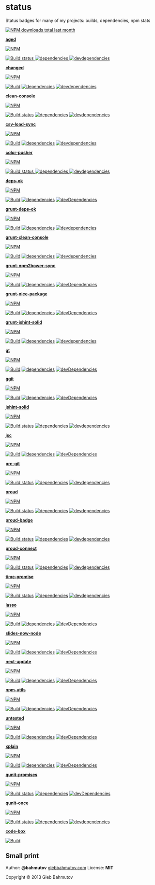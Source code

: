 # status

Status badges for many of my projects: builds, dependencies, npm stats

[![NPM downloads total last month][bahmutov-npm-downloads-icon]][bahmutov-npm-downloads-url]

[bahmutov-npm-downloads-icon]: http://proud.herokuapp.com/bahmutov/png
[bahmutov-npm-downloads-url]: http://proud.herokuapp.com/bahmutov/json

**[aged](https://github.com/bahmutov/aged)**

[![NPM][aged-icon] ][aged-url]

[![Build status][aged-ci-image] ][aged-ci-url]
[![dependencies][aged-dependencies-image] ][aged-dependencies-url]
[![devdependencies][aged-devdependencies-image] ][aged-devdependencies-url]

[aged-icon]: https://nodei.co/npm/aged.png?downloads=true
[aged-url]: https://npmjs.org/package/aged
[aged-ci-image]: https://travis-ci.org/bahmutov/aged.png?branch=master
[aged-ci-url]: https://travis-ci.org/bahmutov/aged
[aged-dependencies-image]: https://david-dm.org/bahmutov/aged.png
[aged-dependencies-url]: https://david-dm.org/bahmutov/aged
[aged-devdependencies-image]: https://david-dm.org/bahmutov/aged/dev-status.png
[aged-devdependencies-url]: https://david-dm.org/bahmutov/aged#info=devDependencies

**[changed](https://github.com/bahmutov/changed)**

[![NPM][changed-icon]][changed-url]

[![Build][changed-ci-image]][changed-ci-url]
[![dependencies][changed-deps-image]][changed-deps-url]
[![devdependencies][changed-devdependencies-image]][changed-devdependencies-url]

[changed-icon]: https://nodei.co/npm/changed.png?downloads=true
[changed-url]: https://npmjs.org/package/changed
[changed-ci-image]: https://secure.travis-ci.org/bahmutov/changed.png?branch=master
[changed-ci-url]: http://travis-ci.org/#!/bahmutov/changed
[changed-deps-image]: https://david-dm.org/bahmutov/changed.png
[changed-deps-url]: https://david-dm.org/bahmutov/changed
[changed-devdependencies-image]: https://david-dm.org/bahmutov/changed/dev-status.png
[changed-devdependencies-url]: https://david-dm.org/bahmutov/changed#info=devDependencies

**[clean-console](https://github.com/bahmutov/clean-console)**

[![NPM][clean-console-icon]][clean-console-url]

[![Build status][clean-console-ci-image]][clean-console-ci-url]
[![dependencies][clean-console-dependencies-image]][clean-console-dependencies-url]
[![devdependencies][clean-console-devdependencies-image]][clean-console-devdependencies-url]

[clean-console-icon]: https://nodei.co/npm/clean-console.png?downloads=true
[clean-console-url]: https://npmjs.org/package/clean-console
[clean-console-ci-image]: https://travis-ci.org/bahmutov/clean-console.png?branch=master
[clean-console-ci-url]: https://travis-ci.org/bahmutov/clean-console
[clean-console-dependencies-image]: https://david-dm.org/bahmutov/clean-console.png
[clean-console-dependencies-url]: https://david-dm.org/bahmutov/clean-console
[clean-console-devdependencies-image]: https://david-dm.org/bahmutov/clean-console/dev-status.png
[clean-console-devdependencies-url]: https://david-dm.org/bahmutov/clean-console#info=devDependencies

**[csv-load-sync](https://github.com/bahmutov/csv-load-sync)**

[![NPM][csv-load-sync-icon]][csv-load-sync-url]

[![Build][csv-load-sync-ci-image]][csv-load-sync-ci-url]
[![dependencies][csv-load-sync-deps-image]][csv-load-sync-deps-url]
[![devdependencies][csv-load-sync-devdependencies-image]][csv-load-sync-devdependencies-url]

[csv-load-sync-icon]: https://nodei.co/npm/csv-load-sync.png?downloads=true
[csv-load-sync-url]: https://npmjs.org/package/csv-load-sync
[csv-load-sync-ci-image]: https://secure.travis-ci.org/bahmutov/csv-load-sync.png?branch=master
[csv-load-sync-ci-url]: http://travis-ci.org/#!/bahmutov/csv-load-sync
[csv-load-sync-deps-image]: https://david-dm.org/bahmutov/csv-load-sync.png
[csv-load-sync-deps-url]: https://david-dm.org/bahmutov/csv-load-sync
[csv-load-sync-devdependencies-image]: https://david-dm.org/bahmutov/csv-load-sync/dev-status.png
[csv-load-sync-devdependencies-url]: https://david-dm.org/bahmutov/csv-load-sync#info=devDependencies

**[color-pusher](https://github.com/bahmutov/color-pusher)**

[![NPM][color-pusher-icon] ][color-pusher-url]

[![Build status][color-pusher-ci-image] ][color-pusher-ci-url]
[![dependencies][color-pusher-dependencies-image] ][color-pusher-dependencies-url]
[![devdependencies][color-pusher-devdependencies-image] ][color-pusher-devdependencies-url]

[color-pusher-icon]: https://nodei.co/npm/color-pusher.png?downloads=true
[color-pusher-url]: https://npmjs.org/package/color-pusher
[color-pusher-ci-image]: https://travis-ci.org/bahmutov/color-pusher.png?branch=master
[color-pusher-ci-url]: https://travis-ci.org/bahmutov/color-pusher
[color-pusher-dependencies-image]: https://david-dm.org/bahmutov/color-pusher.png
[color-pusher-dependencies-url]: https://david-dm.org/bahmutov/color-pusher
[color-pusher-devdependencies-image]: https://david-dm.org/bahmutov/color-pusher/dev-status.png
[color-pusher-devdependencies-url]: https://david-dm.org/bahmutov/color-pusher#info=devDependencies

**[deps-ok](https://github.com/bahmutov/deps-ok)**

[![NPM][deps-ok-icon]][deps-ok-url]

[![Build][deps-ok-ci-image]][deps-ok-ci-url]
[![dependencies][deps-ok-deps-image]][deps-ok-deps-url]
[![devDependencies](https://david-dm.org/bahmutov/deps-ok/dev-status.png)](https://david-dm.org/bahmutov/deps-ok#info=devDependencies)

[deps-ok-icon]: https://nodei.co/npm/deps-ok.png?downloads=true
[deps-ok-url]: https://npmjs.org/package/deps-ok
[deps-ok-ci-image]: https://secure.travis-ci.org/bahmutov/deps-ok.png?branch=master
[deps-ok-ci-url]: http://travis-ci.org/#!/bahmutov/deps-ok
[deps-ok-deps-image]: https://david-dm.org/bahmutov/deps-ok.png
[deps-ok-deps-url]: https://david-dm.org/bahmutov/deps-ok

**[grunt-deps-ok](https://github.com/bahmutov/grunt-deps-ok)**

[![NPM][grunt-deps-ok-icon]][grunt-deps-ok-url]

[![Build][grunt-deps-ok-ci-image]][grunt-deps-ok-ci-url]
[![dependencies][grunt-deps-ok-deps-image]][grunt-deps-ok-deps-url]
[![devdependencies][grunt-deps-ok-devdependencies-image]][grunt-deps-ok-devdependencies-url]

[grunt-deps-ok-icon]: https://nodei.co/npm/grunt-deps-ok.png?downloads=true
[grunt-deps-ok-url]: https://npmjs.org/package/grunt-deps-ok
[grunt-deps-ok-ci-image]: https://secure.travis-ci.org/bahmutov/grunt-deps-ok.png?branch=master
[grunt-deps-ok-ci-url]: http://travis-ci.org/#!/bahmutov/grunt-deps-ok
[grunt-deps-ok-deps-image]: https://david-dm.org/bahmutov/grunt-deps-ok.png
[grunt-deps-ok-deps-url]: https://david-dm.org/bahmutov/grunt-deps-ok
[grunt-deps-ok-devdependencies-image]: https://david-dm.org/bahmutov/grunt-deps-ok/dev-status.png
[grunt-deps-ok-devdependencies-url]: https://david-dm.org/bahmutov/grunt-deps-ok#info=devDependencies

**[grunt-clean-console](https://github.com/bahmutov/grunt-clean-console)**

[![NPM][grunt-clean-console-icon]][grunt-clean-console-url]

[![Build][grunt-clean-console-ci-image]][grunt-clean-console-ci-url]
[![dependencies][grunt-clean-console-deps-image]][grunt-clean-console-deps-url]
[![devdependencies][grunt-clean-console-devdependencies-image]][grunt-clean-console-devdependencies-url]

[grunt-clean-console-icon]: https://nodei.co/npm/grunt-clean-console.png?downloads=true
[grunt-clean-console-url]: https://npmjs.org/package/grunt-clean-console
[grunt-clean-console-ci-image]: https://secure.travis-ci.org/bahmutov/grunt-clean-console.png?branch=master
[grunt-clean-console-ci-url]: http://travis-ci.org/#!/bahmutov/grunt-clean-console
[grunt-clean-console-deps-image]: https://david-dm.org/bahmutov/grunt-clean-console.png
[grunt-clean-console-deps-url]: https://david-dm.org/bahmutov/grunt-clean-console
[grunt-clean-console-devdependencies-image]: https://david-dm.org/bahmutov/grunt-clean-console/dev-status.png
[grunt-clean-console-devdependencies-url]: https://david-dm.org/bahmutov/grunt-clean-console#info=devDependencies

**[grunt-npm2bower-sync](https://github.com/bahmutov/grunt-npm2bower-sync)**

[![NPM][grunt-npm2bower-sync-icon]][grunt-npm2bower-sync-url]

[![Build][grunt-npm2bower-sync-ci-image]][grunt-npm2bower-sync-ci-url]
[![dependencies][grunt-npm2bower-sync-deps-image]][grunt-npm2bower-sync-deps-url]
[![devDependencies](https://david-dm.org/bahmutov/grunt-npm2bower-sync/dev-status.png)](https://david-dm.org/bahmutov/grunt-npm2bower-sync#info=devDependencies)

[grunt-npm2bower-sync-icon]: https://nodei.co/npm/grunt-npm2bower-sync.png?downloads=true
[grunt-npm2bower-sync-url]: https://npmjs.org/package/grunt-npm2bower-sync
[grunt-npm2bower-sync-ci-image]: https://secure.travis-ci.org/bahmutov/grunt-npm2bower-sync.png?branch=master
[grunt-npm2bower-sync-ci-url]: http://travis-ci.org/#!/bahmutov/grunt-npm2bower-sync
[grunt-npm2bower-sync-deps-image]: https://david-dm.org/bahmutov/grunt-npm2bower-sync.png
[grunt-npm2bower-sync-deps-url]: https://david-dm.org/bahmutov/grunt-npm2bower-sync

**[grunt-nice-package](https://github.com/bahmutov/grunt-nice-package)**

[![NPM][grunt-nice-package-icon]][grunt-nice-package-url]

[![Build][grunt-nice-package-ci-image]][grunt-nice-package-ci-url]
[![dependencies][grunt-nice-package-deps-image]][grunt-nice-package-deps-url]
[![devDependencies](https://david-dm.org/bahmutov/grunt-nice-package/dev-status.png)](https://david-dm.org/bahmutov/grunt-nice-package#info=devDependencies)

[grunt-nice-package-icon]: https://nodei.co/npm/grunt-nice-package.png?downloads=true
[grunt-nice-package-url]: https://npmjs.org/package/grunt-nice-package
[grunt-nice-package-ci-image]: https://secure.travis-ci.org/bahmutov/grunt-nice-package.png?branch=master
[grunt-nice-package-ci-url]: http://travis-ci.org/#!/bahmutov/grunt-nice-package
[grunt-nice-package-deps-image]: https://david-dm.org/bahmutov/grunt-nice-package.png
[grunt-nice-package-deps-url]: https://david-dm.org/bahmutov/grunt-nice-package

**[grunt-jshint-solid](https://github.com/bahmutov/grunt-jshint-solid)**

[![NPM][grunt-jshint-solid-icon]][grunt-jshint-solid-url]

[![Build][grunt-jshint-solid-ci-image]][grunt-jshint-solid-ci-url]
[![dependencies][grunt-jshint-solid-deps-image]][grunt-jshint-solid-deps-url]
[![devdependencies][grunt-jshint-solid-devdependencies-image]][grunt-jshint-solid-devdependencies-url]

[grunt-jshint-solid-icon]: https://nodei.co/npm/grunt-jshint-solid.png?downloads=true
[grunt-jshint-solid-url]: https://npmjs.org/package/grunt-jshint-solid
[grunt-jshint-solid-ci-image]: https://secure.travis-ci.org/bahmutov/grunt-jshint-solid.png?branch=master
[grunt-jshint-solid-ci-url]: http://travis-ci.org/#!/bahmutov/grunt-jshint-solid
[grunt-jshint-solid-deps-image]: https://david-dm.org/bahmutov/grunt-jshint-solid.png
[grunt-jshint-solid-deps-url]: https://david-dm.org/bahmutov/grunt-jshint-solid
[grunt-jshint-solid-devdependencies-image]: https://david-dm.org/bahmutov/grunt-jshint-solid/dev-status.png
[grunt-jshint-solid-devdependencies-url]: https://david-dm.org/bahmutov/grunt-jshint-solid#info=devDependencies

**[gt](https://github.com/bahmutov/gt)**

[![NPM][gt-icon]][gt-url]

[![Build][gt-ci-image]][gt-ci-url]
[![dependencies][gt-deps-image]][gt-deps-url]
[![devDependencies](https://david-dm.org/bahmutov/gt/dev-status.png)](https://david-dm.org/bahmutov/gt#info=devDependencies)

[gt-icon]: https://nodei.co/npm/gt.png?downloads=true
[gt-url]: https://npmjs.org/package/gt
[gt-ci-image]: https://secure.travis-ci.org/bahmutov/gt.png?branch=master
[gt-ci-url]: http://travis-ci.org/#!/bahmutov/gt
[gt-deps-image]: https://david-dm.org/bahmutov/gt.png
[gt-deps-url]: https://david-dm.org/bahmutov/gt

**[ggit](https://github.com/bahmutov/ggit)**

[![NPM][ggit-icon]][ggit-url]

[![Build][ggit-ci-image]][ggit-ci-url]
[![dependencies][ggit-deps-image]][ggit-deps-url]
[![devDependencies](https://david-dm.org/bahmutov/ggit/dev-status.png)](https://david-dm.org/bahmutov/ggit#info=devDependencies)

[ggit-icon]: https://nodei.co/npm/ggit.png?downloads=true
[ggit-url]: https://npmjs.org/package/ggit
[ggit-ci-image]: https://secure.travis-ci.org/bahmutov/ggit.png?branch=master
[ggit-ci-url]: http://travis-ci.org/#!/bahmutov/ggit
[ggit-deps-image]: https://david-dm.org/bahmutov/ggit.png
[ggit-deps-url]: https://david-dm.org/bahmutov/ggit

**[jshint-solid](https://github.com/bahmutov/jshint-solid)**

[![NPM][jshint-solid-icon]][jshint-solid-url]

[![Build status][jshint-solid-ci-image]][jshint-solid-ci-url]
[![dependencies][jshint-solid-dependencies-image]][jshint-solid-dependencies-url]
[![devdependencies][jshint-solid-devdependencies-image]][jshint-solid-devdependencies-url]

[jshint-solid-icon]: https://nodei.co/npm/jshint-solid.png?downloads=true
[jshint-solid-url]: https://npmjs.org/package/jshint-solid
[jshint-solid-ci-image]: https://travis-ci.org/bahmutov/jshint-solid.png?branch=master
[jshint-solid-ci-url]: https://travis-ci.org/bahmutov/jshint-solid
[jshint-solid-dependencies-image]: https://david-dm.org/bahmutov/jshint-solid.png
[jshint-solid-dependencies-url]: https://david-dm.org/bahmutov/jshint-solid
[jshint-solid-devdependencies-image]: https://david-dm.org/bahmutov/jshint-solid/dev-status.png
[jshint-solid-devdependencies-url]: https://david-dm.org/bahmutov/jshint-solid#info=devDependencies

**[jsc](https://github.com/bahmutov/js-complexity-viz)**

[![NPM][jsc-icon]][jsc-url]

[![Build][jsc-ci-image]][jsc-ci-url]
[![dependencies][jsc-deps-image]][jsc-deps-url]
[![devDependencies](https://david-dm.org/bahmutov/js-complexity-viz/dev-status.png)](https://david-dm.org/bahmutov/js-complexity-viz#info=devDependencies)

[jsc-icon]: https://nodei.co/npm/jsc.png?downloads=true
[jsc-url]: https://npmjs.org/package/jsc
[jsc-ci-image]: https://secure.travis-ci.org/bahmutov/js-complexity-viz.png?branch=master
[jsc-ci-url]: http://travis-ci.org/#!/bahmutov/js-complexity-viz
[jsc-deps-image]: https://david-dm.org/bahmutov/js-complexity-viz.png
[jsc-deps-url]: https://david-dm.org/bahmutov/js-complexity-viz

**[pre-git](https://github.com/bahmutov/pre-git)**

[![NPM][pre-git-icon]][pre-git-url]

[![Build status][pre-git-ci-image]][pre-git-ci-url]
[![dependencies][pre-git-dependencies-image]][pre-git-dependencies-url]
[![devdependencies][pre-git-devdependencies-image]][pre-git-devdependencies-url]

[pre-git-icon]: https://nodei.co/npm/pre-git.png?downloads=true
[pre-git-url]: https://npmjs.org/package/pre-git
[pre-git-ci-image]: https://travis-ci.org/bahmutov/pre-git.png?branch=master
[pre-git-ci-url]: https://travis-ci.org/bahmutov/pre-git
[pre-git-dependencies-image]: https://david-dm.org/bahmutov/pre-git.png
[pre-git-dependencies-url]: https://david-dm.org/bahmutov/pre-git
[pre-git-devdependencies-image]: https://david-dm.org/bahmutov/pre-git/dev-status.png
[pre-git-devdependencies-url]: https://david-dm.org/bahmutov/pre-git#info=devDependencies

**[proud](https://github.com/bahmutov/proud)**

[![NPM][proud-icon]][proud-url]

[![Build status][proud-ci-image]][proud-ci-url]
[![dependencies][proud-dependencies-image]][proud-dependencies-url]
[![devdependencies][proud-devdependencies-image]][proud-devdependencies-url]

[proud-icon]: https://nodei.co/npm/proud.png?downloads=true
[proud-url]: https://npmjs.org/package/proud
[proud-ci-image]: https://travis-ci.org/bahmutov/proud.png?branch=master
[proud-ci-url]: https://travis-ci.org/bahmutov/proud
[proud-dependencies-image]: https://david-dm.org/bahmutov/proud.png
[proud-dependencies-url]: https://david-dm.org/bahmutov/proud
[proud-devdependencies-image]: https://david-dm.org/bahmutov/proud/dev-status.png
[proud-devdependencies-url]: https://david-dm.org/bahmutov/proud#info=devDependencies

**[proud-badge](https://github.com/bahmutov/proud-badge)**

[![NPM][proud-badge-icon]][proud-badge-url]

[![Build status][proud-badge-ci-image]][proud-badge-ci-url]
[![dependencies][proud-badge-dependencies-image]][proud-badge-dependencies-url]
[![devdependencies][proud-badge-devdependencies-image]][proud-badge-devdependencies-url]

[proud-badge-icon]: https://nodei.co/npm/proud-badge.png?downloads=true
[proud-badge-url]: https://npmjs.org/package/proud-badge
[proud-badge-ci-image]: https://travis-ci.org/bahmutov/proud-badge.png?branch=master
[proud-badge-ci-url]: https://travis-ci.org/bahmutov/proud-badge
[proud-badge-dependencies-image]: https://david-dm.org/bahmutov/proud-badge.png
[proud-badge-dependencies-url]: https://david-dm.org/bahmutov/proud-badge
[proud-badge-devdependencies-image]: https://david-dm.org/bahmutov/proud-badge/dev-status.png
[proud-badge-devdependencies-url]: https://david-dm.org/bahmutov/proud-badge#info=devDependencies

**[proud-connect](https://github.com/bahmutov/proud-connect)**

[![NPM][proud-connect-icon]][proud-connect-url]

[![Build status][proud-connect-ci-image]][proud-connect-ci-url]
[![dependencies][proud-connect-dependencies-image]][proud-connect-dependencies-url]
[![devdependencies][proud-connect-devdependencies-image]][proud-connect-devdependencies-url]

[proud-connect-icon]: https://nodei.co/npm/proud-connect.png?downloads=true
[proud-connect-url]: https://npmjs.org/package/proud-connect
[proud-connect-ci-image]: https://travis-ci.org/bahmutov/proud-connect.png?branch=master
[proud-connect-ci-url]: https://travis-ci.org/bahmutov/proud-connect
[proud-connect-dependencies-image]: https://david-dm.org/bahmutov/proud-connect.png
[proud-connect-dependencies-url]: https://david-dm.org/bahmutov/proud-connect
[proud-connect-devdependencies-image]: https://david-dm.org/bahmutov/proud-connect/dev-status.png
[proud-connect-devdependencies-url]: https://david-dm.org/bahmutov/proud-connect#info=devDependencies

**[time-promise](https://github.com/bahmutov/time-promise)**

[![NPM][time-promise-icon]][time-promise-url]

[![Build status][time-promise-ci-image]][time-promise-ci-url]
[![dependencies][time-promise-dependencies-image]][time-promise-dependencies-url]
[![devdependencies][time-promise-devdependencies-image]][time-promise-devdependencies-url]

[time-promise-icon]: https://nodei.co/npm/time-promise.png?downloads=true
[time-promise-url]: https://npmjs.org/package/time-promise
[time-promise-ci-image]: https://travis-ci.org/bahmutov/time-promise.png?branch=master
[time-promise-ci-url]: https://travis-ci.org/bahmutov/time-promise
[time-promise-dependencies-image]: https://david-dm.org/bahmutov/time-promise.png
[time-promise-dependencies-url]: https://david-dm.org/bahmutov/time-promise
[time-promise-devdependencies-image]: https://david-dm.org/bahmutov/time-promise/dev-status.png
[time-promise-devdependencies-url]: https://david-dm.org/bahmutov/time-promise#info=devDependencies


**[lasso](https://github.com/bahmutov/lasso)**

[![NPM][lasso-icon]][lasso-url]

[![Build][lasso-ci-image]][lasso-ci-url]
[![dependencies][lasso-deps-image]][lasso-deps-url]
[![devDependencies](https://david-dm.org/bahmutov/lasso/dev-status.png)](https://david-dm.org/bahmutov/lasso#info=devDependencies)

[lasso-icon]: https://nodei.co/npm/lasso-node.png?downloads=true
[lasso-url]: https://npmjs.org/package/lasso-node
[lasso-ci-image]: https://travis-ci.org/bahmutov/lasso.png?branch=master
[lasso-ci-url]: https://travis-ci.org/bahmutov/lasso
[lasso-deps-image]: https://david-dm.org/bahmutov/lasso.png
[lasso-deps-url]: https://david-dm.org/bahmutov/lasso

**[slides-now-node](https://github.com/bahmutov/slides-now-node)**

[![NPM][slides-now-node-icon]][slides-now-node-url]

[![Build][slides-now-node-ci-image]][slides-now-node-ci-url]
[![dependencies][slides-now-node-deps-image]][slides-now-node-deps-url]
[![devDependencies](https://david-dm.org/bahmutov/slides-now-node/dev-status.png)](https://david-dm.org/bahmutov/slides-now-node#info=devDependencies)

[slides-now-node-icon]: https://nodei.co/npm/slides-now-node.png?downloads=true
[slides-now-node-url]: https://npmjs.org/package/slides-now-node
[slides-now-node-ci-image]: https://secure.travis-ci.org/bahmutov/slides-now-node.png?branch=master
[slides-now-node-ci-url]: http://travis-ci.org/#!/bahmutov/slides-now-node
[slides-now-node-deps-image]: https://david-dm.org/bahmutov/slides-now-node.png
[slides-now-node-deps-url]: https://david-dm.org/bahmutov/slides-now-node

**[next-update](https://github.com/bahmutov/next-update)**

[![NPM][next-update-icon]][next-update-url]

[![Build][next-update-ci-image]][next-update-ci-url]
[![dependencies][next-update-deps-image]][next-update-deps-url]
[![devDependencies](https://david-dm.org/bahmutov/next-update/dev-status.png)](https://david-dm.org/bahmutov/next-update#info=devDependencies)

[next-update-icon]: https://nodei.co/npm/next-update.png?downloads=true
[next-update-url]: https://npmjs.org/package/next-update
[next-update-ci-image]: https://www.codeship.io/projects/3887dc60-007b-0131-a7ef-76c3dfc91daa/status
[next-update-ci-url]: https://www.codeship.io/projects/3887dc60-007b-0131-a7ef-76c3dfc91daa/status
[next-update-deps-image]: https://david-dm.org/bahmutov/next-update.png
[next-update-deps-url]: https://david-dm.org/bahmutov/next-update

**[npm-utils](https://github.com/bahmutov/npm-utils)**

[![NPM][npm-utils-icon]][npm-utils-url]

[![Build][npm-utils-ci-image]][npm-utils-ci-url]
[![dependencies][npm-utils-deps-image]][npm-utils-deps-url]
[![devDependencies](https://david-dm.org/bahmutov/npm-utils/dev-status.png)](https://david-dm.org/bahmutov/npm-utils#info=devDependencies)

[npm-utils-icon]: https://nodei.co/npm/npm-utils.png?downloads=true
[npm-utils-url]: https://npmjs.org/package/npm-utils
[npm-utils-ci-image]: https://secure.travis-ci.org/bahmutov/npm-utils.png?branch=master
[npm-utils-ci-url]: http://travis-ci.org/#!/bahmutov/npm-utils
[npm-utils-deps-image]: https://david-dm.org/bahmutov/npm-utils.png
[npm-utils-deps-url]: https://david-dm.org/bahmutov/npm-utils

**[untested](https://github.com/bahmutov/untested)**

[![NPM][untested-icon]][untested-url]

[![Build][untested-ci-image]][untested-ci-url]
[![dependencies][untested-deps-image]][untested-deps-url]
[![devDependencies](https://david-dm.org/bahmutov/untested/dev-status.png)](https://david-dm.org/bahmutov/untested#info=devDependencies)

[untested-icon]: https://nodei.co/npm/untested.png?downloads=true
[untested-url]: https://npmjs.org/package/untested
[untested-ci-image]: https://secure.travis-ci.org/bahmutov/untested.png?branch=master
[untested-ci-url]: http://travis-ci.org/#!/bahmutov/untested
[untested-deps-image]: https://david-dm.org/bahmutov/untested.png
[untested-deps-url]: https://david-dm.org/bahmutov/untested

**[xplain](https://github.com/bahmutov/xplain)**

[![NPM][xplain-icon]][xplain-url]

[![Build][xplain-ci-image]][xplain-ci-url]
[![dependencies][xplain-deps-image]][xplain-deps-url]
[![devDependencies](https://david-dm.org/bahmutov/xplain/dev-status.png)](https://david-dm.org/bahmutov/xplain#info=devDependencies)

[xplain-icon]: https://nodei.co/npm/xplain.png?downloads=true
[xplain-url]: https://npmjs.org/package/xplain
[xplain-ci-image]: https://secure.travis-ci.org/bahmutov/xplain.png?branch=master
[xplain-ci-url]: http://travis-ci.org/#!/bahmutov/xplain
[xplain-deps-image]: https://david-dm.org/bahmutov/xplain.png
[xplain-deps-url]: https://david-dm.org/bahmutov/xplain

**[qunit-promises](https://github.com/bahmutov/qunit-promises)**

[![NPM][qunit-promises-icon]][qunit-promises-url]

[![Build status][qunit-promises-ci-image]][qunit-promises-ci-url]
[![dependencies][qunit-promises-dependencies-image]][qunit-promises-dependencies-url]
[![devDependencies](https://david-dm.org/bahmutov/qunit-promises/dev-status.png)](https://david-dm.org/bahmutov/qunit-promises#info=devDependencies)

[qunit-promises-icon]: https://nodei.co/npm/qunit-promises.png?downloads=true
[qunit-promises-url]: https://npmjs.org/package/qunit-promises
[qunit-promises-ci-image]: https://travis-ci.org/bahmutov/qunit-promises.png?branch=master
[qunit-promises-ci-url]: https://travis-ci.org/bahmutov/qunit-promises
[qunit-promises-dependencies-image]: https://david-dm.org/bahmutov/qunit-promises.png
[qunit-promises-dependencies-url]: https://david-dm.org/bahmutov/qunit-promises

**[qunit-once](https://github.com/bahmutov/qunit-once)**

[![NPM][qunit-once-icon]][qunit-once-url]

[![Build status][qunit-once-ci-image]][qunit-once-ci-url]
[![dependencies][qunit-once-dependencies-image]][qunit-once-dependencies-url]
[![devdependencies][qunit-once-devdependencies-image]][qunit-once-devdependencies-url]

[qunit-once-icon]: https://nodei.co/npm/qunit-once.png?downloads=true
[qunit-once-url]: https://npmjs.org/package/qunit-once
[qunit-once-ci-image]: https://travis-ci.org/bahmutov/qunit-once.png?branch=master
[qunit-once-ci-url]: https://travis-ci.org/bahmutov/qunit-once
[qunit-once-dependencies-image]: https://david-dm.org/bahmutov/qunit-once.png
[qunit-once-dependencies-url]: https://david-dm.org/bahmutov/qunit-once
[qunit-once-devdependencies-image]: https://david-dm.org/bahmutov/qunit-once/dev-status.png
[qunit-once-devdependencies-url]: https://david-dm.org/bahmutov/qunit-once#info=devDependencies

**[code-box](https://bitbucket.org/bahmutov/code-box)**

[![Build][code-box-image]][code-box-image]

[code-box-image]: https://www.codeship.io/projects/05459600-fed1-0130-26c1-6af3696257f1/status

## Small print

Author: **@bahmutov** [glebbahmutov.com](http://glebbahmutov.com) License: **MIT**

Copyright &copy; 2013 Gleb Bahmutov

[endorse-image]: https://api.coderwall.com/bahmutov/endorsecount.png
[endorse-url]: https://coderwall.com/bahmutov
